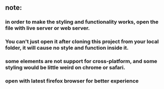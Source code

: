 ## note:
### in order to make the styling and functionality works, open the file with live server or web server.
### You can't just open it after cloning this project from your local folder, it will cause no style and function inside it.
### some elements are not support for cross-platform, and some styling would be little weird on chrome or safari.
### open with latest firefox browser for better experience

